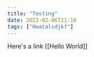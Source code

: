 ```yaml
---
title: "Testing"
date: 2022-02-06T21:16
tags: ["Hwatalsdjkf"]
---
```


Here's a link
[[Hello World]]